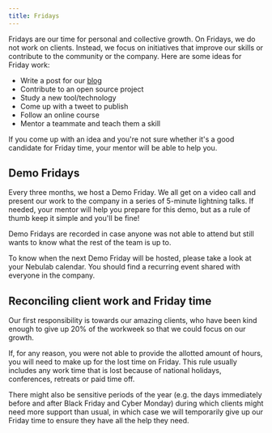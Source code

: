 ```yaml
---
title: Fridays
---
```

Fridays are our time for personal and collective growth. On Fridays, we do not work on clients.
Instead, we focus on initiatives that improve our skills or contribute to the community or the
company. Here are some ideas for Friday work:

- Write a post for our [blog](https://github.com/nebulab/playbook/blob/master/working-on-nebulab/blog.md)
- Contribute to an open source project
- Study a new tool/technology
- Come up with a tweet to publish
- Follow an online course
- Mentor a teammate and teach them a skill

If you come up with an idea and you're not sure whether it's a good candidate for Friday time, your
mentor will be able to help you.

## Demo Fridays

Every three months, we host a Demo Friday. We all get on a video call and present our work to the 
company in a series of 5-minute lightning talks. If needed, your mentor will help you prepare for 
this demo, but as a rule of thumb keep it simple and you'll be fine!

Demo Fridays are recorded in case anyone was not able to attend but still wants to know what the
rest of the team is up to. 

To know when the next Demo Friday will be hosted, please take a look at your Nebulab calendar. You 
should find a recurring event shared with everyone in the company. 

## Reconciling client work and Friday time

Our first responsibility is towards our amazing clients, who have been kind enough to give up 20%
of the workweek so that we could focus on our growth.

If, for any reason, you were not able to provide the allotted amount of hours, you will need to make
up for the lost time on Friday. This rule usually includes any work time that is lost because of
national holidays, conferences, retreats or paid time off.

There might also be sensitive periods of the year (e.g. the days immediately before and after Black
Friday and Cyber Monday) during which clients might need more support than usual, in which case we
will temporarily give up our Friday time to ensure they have all the help they need.
